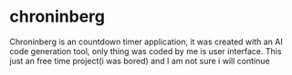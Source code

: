 # chroninberg

Chroninberg is an countdown timer application, it was created with an AI code generation tool, only thing was coded by me is user interface.
This just an free time project(i was bored) and I am not sure i will continue
